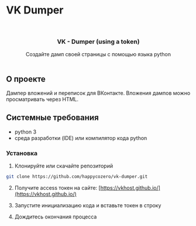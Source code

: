 # VK Dumper

<br/>
<p align="center">
  <a href="https://github.com/happycozero - Dumper (using a token)">
  </a>

  <h3 align="center">VK - Dumper (using a token)</h3>

  <p align="center">
    Создайте дамп своей страницы с помощью языка python
    <br/>
    <br/>
  </p>
</p>

## О проекте

Дампер вложений и переписок для ВКонтакте. 
Вложения дампов можно просматривать через HTML.

## Системные требования

* python 3
* среда разработки (IDE) или компилятор кода python

### Установка

1. Клонируйте или скачайте репозиторий

```sh
git clone https://github.com/happycozero/vk-dumper.git
```

2. Получите access токен на сайте: [https://vkhost.github.io/](https://vkhost.github.io/)

3. Запустите инициализацию кода и вставьте токен в строку

4. Дождитесь окончания процесса
